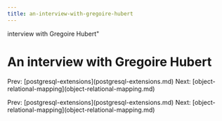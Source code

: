 ```yaml
---
title: an-interview-with-gregoire-hubert
---
```


interview with Gregoire Hubert\"

# An interview with Gregoire Hubert

Prev:
\[postgresql-extensions](postgresql-extensions.md)
Next:
\[object-relational-mapping](object-relational-mapping.md)

Prev:
\[postgresql-extensions](postgresql-extensions.md)
Next:
\[object-relational-mapping](object-relational-mapping.md)
